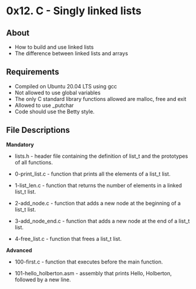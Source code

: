 # 0x12. C - Singly linked lists
## About 
- How to build and use linked lists
- The difference between linked lists and arrays
## Requirements
- Compiled on Ubuntu 20.04 LTS using gcc
- Not allowed to use global variables
- The only C standard library functions allowed are malloc, free and exit
- Allowed to use _putchar
- Code should use the Betty style.
## File Descriptions
**Mandatory**
- lists.h - header file containing the definition of list_t and the prototypes of all functions.

- 0-print_list.c - function that prints all the elements of a list_t list.

- 1-list_len.c - function that returns the number of elements in a linked list_t list.

- 2-add_node.c - function that adds a new node at the beginning of a list_t list.

- 3-add_node_end.c - function that adds a new node at the end of a list_t list.

- 4-free_list.c - function that frees a list_t list.

**Advanced**

- 100-first.c - function that executes before the main function.

- 101-hello_holberton.asm - assembly that prints Hello, Holberton, followed by a new line.

